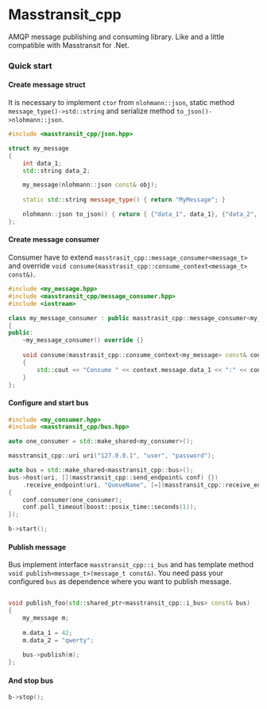 # Masstransit_cpp

AMQP message publishing and consuming library. Like and a little compatible with Masstransit for .Net.

### Quick start

#### Create message struct

It is necessary to implement `ctor` from `nlohmann::json`, static method `message_type()->std::string` and serialize method `to_json()->nlohmann::json`.

```cpp
#include <masstransit_cpp/json.hpp>

struct my_message
{
	int data_1;
	std::string data_2;

	my_message(nlohmann::json const& obj);
	
	static std::string message_type() { return "MyMessage"; }

	nlohmann::json to_json() { return { {"data_1", data_1}, {"data_2", data_2} }; }
};
```

#### Create message consumer

Consumer have to extend `masstrasit_cpp::message_consumer<message_t>` and override `void consume(masstrasit_cpp::consume_context<message_t> const&)`.

```cpp
#include <my_message.hpp>
#include <masstransit_cpp/message_consumer.hpp>
#include <iostream>

class my_message_consumer : public masstrasit_cpp::message_consumer<my_message>
{
public:
	~my_message_consumer() override {}
	
	void consume(masstrasit_cpp::consume_context<my_message> const& context) override
	{
	    std::cout << "Consume " << context.message.data_1 << ":" << context.message.data_2 << std::endl;
	}
};
```

#### Configure and start bus

```cpp
#include <my_consumer.hpp>
#include <masstransit_cpp/bus.hpp>

auto one_consumer = std::make_shared<my_consumer>();

masstransit_cpp::uri uri("127.0.0.1", "user", "password");

auto bus = std::make_shared<masstransit_cpp::bus>();
bus->host(uri, [](masstransit_cpp::send_endpoint& conf) {})
	.receive_endpoint(uri, "QueueName", [=](masstransit_cpp::receive_endpoint & conf)
{
	conf.consumer(one_consumer);
	conf.poll_timeout(boost::posix_time::seconds(1));
});

b->start();
```

#### Publish message

Bus implement interface `masstransit_cpp::i_bus` and has template method `void publish<message_t>(message_t const&)`.
You need pass your configured `bus` as dependence where you want to publish message.

```cpp

void publish_foo(std::shared_ptr<masstransit_cpp::i_bus> const& bus)
{
    my_message m;
    
    m.data_1 = 42;
    m.data_2 = "qwerty";
    
    bus->publish(m);
};
```

#### And stop bus

```cpp
b->stop();
```


